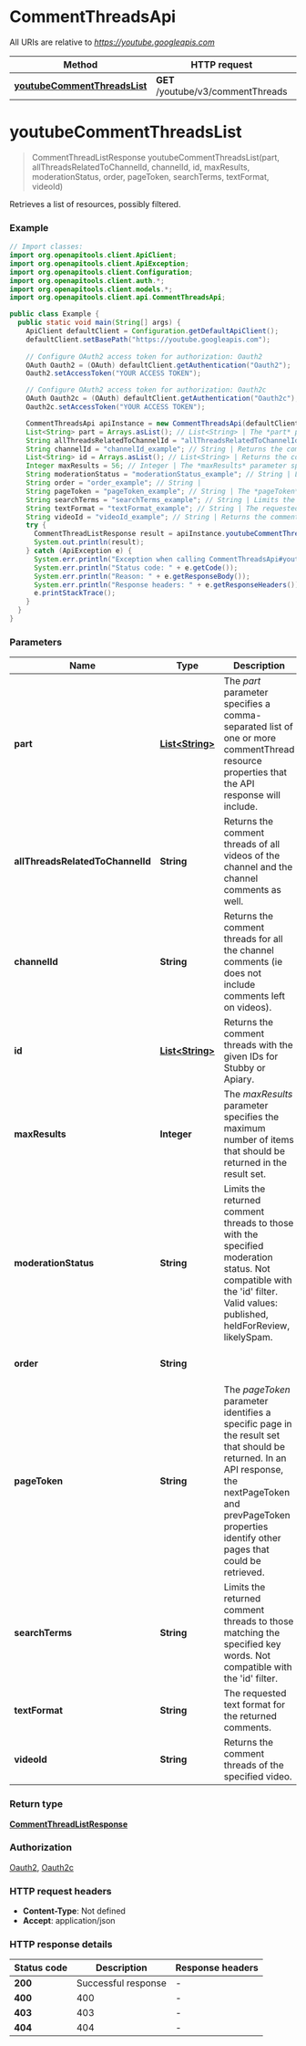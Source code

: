 # CommentThreadsApi

All URIs are relative to *https://youtube.googleapis.com*

Method | HTTP request | Description
------------- | ------------- | -------------
[**youtubeCommentThreadsList**](CommentThreadsApi.md#youtubeCommentThreadsList) | **GET** /youtube/v3/commentThreads | 


<a name="youtubeCommentThreadsList"></a>
# **youtubeCommentThreadsList**
> CommentThreadListResponse youtubeCommentThreadsList(part, allThreadsRelatedToChannelId, channelId, id, maxResults, moderationStatus, order, pageToken, searchTerms, textFormat, videoId)



Retrieves a list of resources, possibly filtered.

### Example
```java
// Import classes:
import org.openapitools.client.ApiClient;
import org.openapitools.client.ApiException;
import org.openapitools.client.Configuration;
import org.openapitools.client.auth.*;
import org.openapitools.client.models.*;
import org.openapitools.client.api.CommentThreadsApi;

public class Example {
  public static void main(String[] args) {
    ApiClient defaultClient = Configuration.getDefaultApiClient();
    defaultClient.setBasePath("https://youtube.googleapis.com");
    
    // Configure OAuth2 access token for authorization: Oauth2
    OAuth Oauth2 = (OAuth) defaultClient.getAuthentication("Oauth2");
    Oauth2.setAccessToken("YOUR ACCESS TOKEN");

    // Configure OAuth2 access token for authorization: Oauth2c
    OAuth Oauth2c = (OAuth) defaultClient.getAuthentication("Oauth2c");
    Oauth2c.setAccessToken("YOUR ACCESS TOKEN");

    CommentThreadsApi apiInstance = new CommentThreadsApi(defaultClient);
    List<String> part = Arrays.asList(); // List<String> | The *part* parameter specifies a comma-separated list of one or more commentThread resource properties that the API response will include.
    String allThreadsRelatedToChannelId = "allThreadsRelatedToChannelId_example"; // String | Returns the comment threads of all videos of the channel and the channel comments as well.
    String channelId = "channelId_example"; // String | Returns the comment threads for all the channel comments (ie does not include comments left on videos).
    List<String> id = Arrays.asList(); // List<String> | Returns the comment threads with the given IDs for Stubby or Apiary.
    Integer maxResults = 56; // Integer | The *maxResults* parameter specifies the maximum number of items that should be returned in the result set.
    String moderationStatus = "moderationStatus_example"; // String | Limits the returned comment threads to those with the specified moderation status. Not compatible with the 'id' filter. Valid values: published, heldForReview, likelySpam.
    String order = "order_example"; // String | 
    String pageToken = "pageToken_example"; // String | The *pageToken* parameter identifies a specific page in the result set that should be returned. In an API response, the nextPageToken and prevPageToken properties identify other pages that could be retrieved.
    String searchTerms = "searchTerms_example"; // String | Limits the returned comment threads to those matching the specified key words. Not compatible with the 'id' filter.
    String textFormat = "textFormat_example"; // String | The requested text format for the returned comments.
    String videoId = "videoId_example"; // String | Returns the comment threads of the specified video.
    try {
      CommentThreadListResponse result = apiInstance.youtubeCommentThreadsList(part, allThreadsRelatedToChannelId, channelId, id, maxResults, moderationStatus, order, pageToken, searchTerms, textFormat, videoId);
      System.out.println(result);
    } catch (ApiException e) {
      System.err.println("Exception when calling CommentThreadsApi#youtubeCommentThreadsList");
      System.err.println("Status code: " + e.getCode());
      System.err.println("Reason: " + e.getResponseBody());
      System.err.println("Response headers: " + e.getResponseHeaders());
      e.printStackTrace();
    }
  }
}
```

### Parameters

Name | Type | Description  | Notes
------------- | ------------- | ------------- | -------------
 **part** | [**List&lt;String&gt;**](String.md)| The *part* parameter specifies a comma-separated list of one or more commentThread resource properties that the API response will include. |
 **allThreadsRelatedToChannelId** | **String**| Returns the comment threads of all videos of the channel and the channel comments as well. | [optional]
 **channelId** | **String**| Returns the comment threads for all the channel comments (ie does not include comments left on videos). | [optional]
 **id** | [**List&lt;String&gt;**](String.md)| Returns the comment threads with the given IDs for Stubby or Apiary. | [optional]
 **maxResults** | **Integer**| The *maxResults* parameter specifies the maximum number of items that should be returned in the result set. | [optional]
 **moderationStatus** | **String**| Limits the returned comment threads to those with the specified moderation status. Not compatible with the &#39;id&#39; filter. Valid values: published, heldForReview, likelySpam. | [optional] [enum: published, heldForReview, likelySpam, rejected]
 **order** | **String**|  | [optional] [enum: orderUnspecified, time, relevance]
 **pageToken** | **String**| The *pageToken* parameter identifies a specific page in the result set that should be returned. In an API response, the nextPageToken and prevPageToken properties identify other pages that could be retrieved. | [optional]
 **searchTerms** | **String**| Limits the returned comment threads to those matching the specified key words. Not compatible with the &#39;id&#39; filter. | [optional]
 **textFormat** | **String**| The requested text format for the returned comments. | [optional] [enum: textFormatUnspecified, html, plainText]
 **videoId** | **String**| Returns the comment threads of the specified video. | [optional]

### Return type

[**CommentThreadListResponse**](CommentThreadListResponse.md)

### Authorization

[Oauth2](../README.md#Oauth2), [Oauth2c](../README.md#Oauth2c)

### HTTP request headers

 - **Content-Type**: Not defined
 - **Accept**: application/json

### HTTP response details
| Status code | Description | Response headers |
|-------------|-------------|------------------|
**200** | Successful response |  -  |
**400** | 400 |  -  |
**403** | 403 |  -  |
**404** | 404 |  -  |

